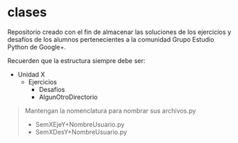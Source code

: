 clases
======

Repositorio creado con el fin de almacenar las soluciones de los ejercicios y desafíos de los alumnos pertenecientes a la comunidad Grupo Estudio Python de Google+.

Recuerden que la estructura siempre debe ser:

- Unidad X
  - Ejercicios
	- Desafios
	- AlgunOtroDirectorio

> Mantengan la nomenclatura para nombrar sus archivos.py
> 
> - SemXEjeY+NombreUsuario.py
> - SemXDesY+NombreUsuario.py
> 
